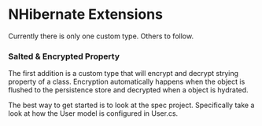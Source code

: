 NHibernate Extensions
=====================

Currently there is only one custom type. Others to follow.


### Salted & Encrypted Property ###

  The first addition is a custom type that will encrypt and decrypt strying property of a class. Encryption automatically
happens when the object is flushed to the persistence store and decrypted when a object is hydrated.

The best way to get started is to look at the spec project. Specifically take a look at how the User model is configured in User.cs.
